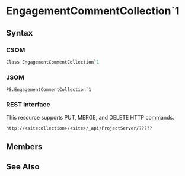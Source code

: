 [comment]: # (Name:EngagementCommentCollection`1)
[comment]: # (Type:Object)
[comment]: # (Status:Incomplete)
[comment]: # (GeneratedDate:2016-12-13 02:07:22Z)

# EngagementCommentCollection`1





## Syntax

### CSOM

```C#
Class EngagementCommentCollection`1 
```
### JSOM

```
PS.EngagementCommentCollection`1
```
### REST Interface

This resource supports PUT, MERGE, and DELETE HTTP commands.

```
http://<sitecollection>/<site>/_api/ProjectServer/?????
```


## Members







## See Also
